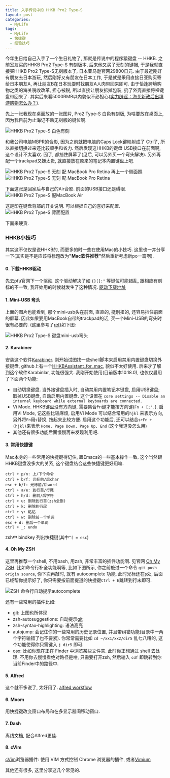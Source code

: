```yaml
---
title: 入手传说中的 HHKB Pro2 Type-S 
layout: post
categories: 
  - MyLife
tags: 
  - MyLife
  - 快捷键
  - 经验技巧
---
```


今年生日给自己入手了一个生日礼物了, 那就是传说中的程序猿键盘 -- HHKB. 
之前室友买的HHKB Pro2 Type-S 有刻版本, 后来他又买了无刻的键帽, 于是我就直接买HHKB Pro2 Type-S无刻版本了, 日本亚马逊官网29800日元. 由于最近刚好有朋友去日本游玩, 然后刚好又有朋友在日本工作, 于是就是采用直接日亚购买寄给日本朋友A, 再让朋友B在日本玩耍时找朋友A人肉带回来即可. 由于恰逢跨境购物之类的海关税收改革, 担心被税, 所以直接让朋友拆掉包装, 扔了外壳直接将裸键盘带回来了. 其实后来看5000RMB以内貌似不必担心([实力辟谣：海关新政后出境游购物怎么办？](http://zhuanlan.zhihu.com/p/20738384)).

先上一张我现在桌面放的一张图片, Pro2 Type-S 白色有刻版, 为啥要放在桌面上, 因为我目前为止海记不熟无刻版的键位啊.

![HHKB Pro2 Type-S 白色有刻](/resources/buy-in-hhkb-pro2-type-s/hhkb-pro2-type-s-with-print.png)

和我公司电脑MBPR的合影, 因为之前就把电脑的Caps Lock键映射成了 Ctrl了, 所以直接切换过来还比较顺手和省力. 然后发现这HHKB的键盘 USB接口在前面啊, 这个设计不太喜欢. 囧了, 都挡住屏幕了(见后, 可以另外买一个弯头解决). 另外再配一个trackpad又嫌太贵, 就直接放在原来的笔记本内置键盘上吧. 

![HHKB Pro2 Type-S 无刻 配 MacBook Pro Retina](/resources/buy-in-hhkb-pro2-type-s/hhkb-pro2-type-s-on-mbpr.jpg)
再上一个侧面照. 
![HHKB Pro2 Type-S 无刻 配 MacBook Pro Retina](/resources/buy-in-hhkb-pro2-type-s/hhkb-pro2-type-s-on-mbpr-right.jpg)


下面这张是回家后与自己的Air合影. 前面的USB接口还是碍眼. 
![HHKB Pro2 Type-S 配MacBook Air](/resources/buy-in-hhkb-pro2-type-s/hhkb-pro2-type-s-on-mba.jpg)

这是印在键盘背部的开关说明. 可以根据自己的喜好来配置. 
![HHKB Pro2 Type-S 背面配置](/resources/buy-in-hhkb-pro2-type-s/hhkb-pro2-type-s-back.jpg)

下面来硬货. 

### HHKB小技巧

其实这不仅仅是说HHKB的, 而更多的时一些在使用Mac的小技巧. 这里也一并分享一下(其实是不是应该将标题改为<b>"Mac软件推荐"</b>然后重新考虑新po一篇啊). 

#### 0. 下载HHKB驱动

先去pfu官网下一个驱动. 这个驱动解决了如 `{}[]:"` 等键位可能错乱, 跟相应有刻标的不一致, 我开始用的时候就发生了这种情况. [驱动下载地址](http://www.pfu.co.jp/hhkeyboard/macdownload.html)

#### 1. Mini-USB 弯头

上面的图片也能看到, 那个mini-usb头在前面, 直直的, 挺别扭的, 还容易挡住前面的屏幕. 因此如果要用MacBook自带的trackpad的话, 买一个Mini-USB的弯头时很有必要的. (这里参考了[ref](http://synckey.github.io/posts/2016/02/26/hhkb-settings-and-shortcut-keys.html#comment-2634817881))如下图:

![HHKB Pro2 Type-S 键盘mini-usb弯头](/resources/buy-in-hhkb-pro2-type-s/hhkb-pro2-mini-usb-connector.jpg)

#### 2. Karabiner

安装这个软件[Karabiner](https://pqrs.org/osx/karabiner/). 刚开始试图找一些shell脚本来启用禁用内置键盘切换外接键盘, github上有一个[HHKBAssistant_for_mac](https://github.com/tl3shi/HHKBAssistant_for_mac.git), 貌似不太好使用. 后来才了解到这个软件Karabinlar, 功能很强大. 我刚开始使用(目前版本10.18.0), 也仅仅启用了下面两个功能:

- 自动切换键盘. 当外接键盘插入时, 自动禁用内置笔记本键盘, 启用USB键盘; 取掉USB键盘, 自动启用内置键盘. 这个设置在 ``core settings -- Disable an internal keyboard while external keyboards are connected.``
- Vi Mode. HHKB键盘没有方向键, 需要集合Fn键才能按方向键(`Fn + [;'.`). 启用Vi Mode, 记这些比较麻烦, 启用Vi Mode 可以结合常用的`hjkl` 来表示方向, 另外将`Fn`用`s`替换, 按起来比较方便.  启用这个功能后, 还可以结合`s+Fn + (hjkl)`来表示 `Home, Page Down, Page Up, End` (这个我道没怎么用)
- 其他还有很多功能后面慢慢再来发现利用吧. 

#### 3. 常用快捷键 

Mac本身的一些常用的快捷键得记住, 跟Emacs的一些基本操作一致. 这个当然跟HHKB键盘没多大的关系, 这个键盘结合这些快捷键更好用嘛. 

    ctrl + p/n: 上/下个命令
    ctrl + b/f: 光标前/后char
    esc + b/f: 光标前/后word
    ctrl + a/e: 到行首/行尾
    ctrl + h/d: 删前/后字符
    ctrl + u: 删除到行首(zsh全删)
    ctrl + k: 删除到行尾
    ctrl + y: 粘贴
    ctrl + w: 删除前一个单词
    esc + d: 删后一个单词
    ctrl + _: undo

zsh中 bindkey 列出快捷键(其中`^[ = esc`)

#### 4. Oh My ZSH 

这里再推荐一个shell, 不用bash, 用zsh, 非常丰富的插件功能啊. 见官网 [Oh My ZSH](http://ohmyz.sh/). 比如命令行补全功能啊等, 比如下图所示, 你之前敲过一个命令 `git push origin source`, 你下次再敲时, 就有 autocomplete 功能, 此时光标还在`p`处, 后面已经帮你提示好了, 你只需要按前面提道的快捷键`Ctrl + E`跳转到行末即可. 

![ZSH 命令行自动提示autocomplete](/resources/buy-in-hhkb-pro2-type-s/zsh-shell-tip.png)

还有一些常用的插件比如:


  - git: 上图也所体现
  - zsh-autosuggestions: 自动提示[git](https://github.com/zsh-users/zsh-autosuggestions)
  - zsh-syntax-highlighting: 语法高亮
  - autojump: 会记住你的一些常用的历史记录位置, 并且带纠错功能(目录中一两个字符输错了也不要紧). 你常常需要比如 `cd ~/xx1/xx2/dir5` 乱七八糟的, 这个功能使得你只需键入 `j dir5` 即可.
  - osx: 比如你现在正在 Finder 中浏览某些文件夹. 此时你正想通过 shell 去处理. 不用你去慢慢看绝对路径是啥, 只需要打开zsh, 然后输入 `cdf` 即跳转到你当前Finder中的路径中.

#### 5. Alfred   

这个就不多说了, 太好用了. [alfred workflow](http://alfredworkflow.com/)

#### 6. Moom

用快捷键改变窗口布局和在多显示器间移动窗口.

#### 7. Dash

离线文档, 配合Alfred更佳.

#### 8. cVim

[cVim](https://chrome.google.com/webstore/detail/cvim/ihlenndgcmojhcghmfjfneahoeklbjjh)浏览器插件: 使用 VIM 方式控制 Chrome 浏览器的插件, 
或者[Vimium](https://chrome.google.com/webstore/detail/dbepggeogbaibhgnhhndojpepiihcmeb)


其他还有很多, 这里分享这几个常见的. 
